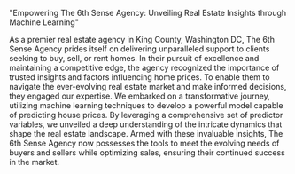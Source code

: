"Empowering The 6th Sense Agency: Unveiling Real Estate Insights through Machine Learning"

As a premier real estate agency in King County, Washington DC, The 6th Sense Agency prides itself on delivering unparalleled support to clients seeking to buy, sell, or rent homes. In their pursuit of excellence and maintaining a competitive edge, the agency recognized the importance of trusted insights and factors influencing home prices. To enable them to navigate the ever-evolving real estate market and make informed decisions, they engaged our expertise. We embarked on a transformative journey, utilizing machine learning techniques to develop a powerful model capable of predicting house prices. By leveraging a comprehensive set of predictor variables, we unveiled a deep understanding of the intricate dynamics that shape the real estate landscape. Armed with these invaluable insights, The 6th Sense Agency now possesses the tools to meet the evolving needs of buyers and sellers while optimizing sales, ensuring their continued success in the market.
